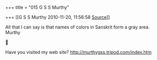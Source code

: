 +++
title = "015 G S S Murthy"

+++
[[G S S Murthy	2010-11-20, 11:56:58 [Source](https://groups.google.com/g/samskrita/c/C8UHLtfGZ-A)]]



All that I can say is that names of colors in Sanskrit form a gray area.  
Murthy



Have you visited my web site? <http://murthygss.tripod.com/index.htm>  
  

